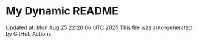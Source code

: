 # My Dynamic README
Updated at: Mon Aug 25 22:20:06 UTC 2025
This file was auto-generated by GitHub Actions.
